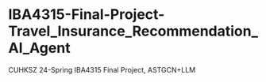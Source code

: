 # IBA4315-Final-Project-Travel_Insurance_Recommendation_AI_Agent
CUHKSZ 24-Spring IBA4315 Final Project, ASTGCN+LLM
